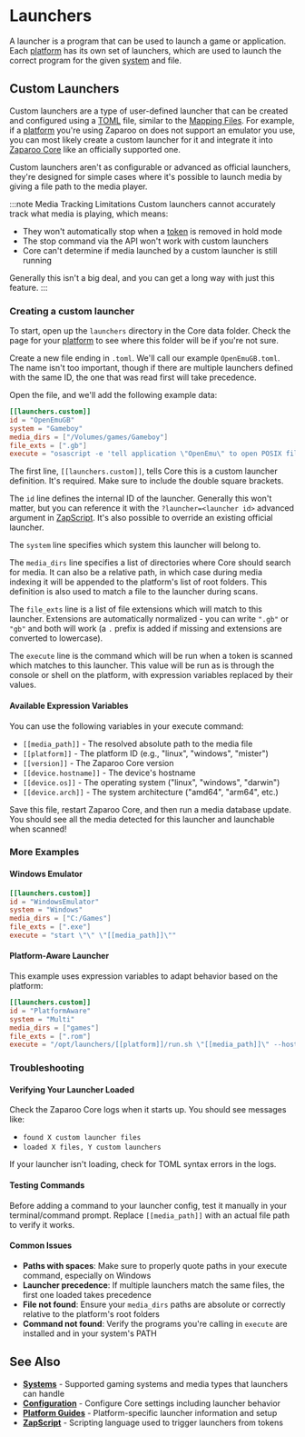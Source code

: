 # Launchers

A launcher is a program that can be used to launch a game or application.
Each [platform](/docs/platforms/) has its own set of launchers, which are used to launch the correct program for the given [system](/docs/core/systems) and file.

## Custom Launchers

Custom launchers are a type of user-defined launcher that can be created and configured using a [TOML](https://toml.io/) file, similar to the [Mapping Files](./mappings.md#mapping-files). For example, if a [platform](/docs/platforms/) you're using Zaparoo on does not support an emulator you use, you can most likely create a custom launcher for it and integrate it into [Zaparoo Core](/docs/core/) like an officially supported one.

Custom launchers aren't as configurable or advanced as official launchers, they're designed for simple cases where it's possible to launch media by giving a file path to the media player.

:::note Media Tracking Limitations
Custom launchers cannot accurately track what media is playing, which means:
- They won't automatically stop when a [token](/docs/tokens/) is removed in hold mode
- The stop command via the API won't work with custom launchers
- Core can't determine if media launched by a custom launcher is still running

Generally this isn't a big deal, and you can get a long way with just this feature.
:::

### Creating a custom launcher

To start, open up the `launchers` directory in the Core data folder. Check the page for your [platform](../platforms/index.md) to see where this folder will be if you're not sure.

Create a new file ending in `.toml`. We'll call our example `OpenEmuGB.toml`. The name isn't too important, though if there are multiple launchers defined with the same ID, the one that was read first will take precedence.

Open the file, and we'll add the following example data:

```toml
[[launchers.custom]]
id = "OpenEmuGB"
system = "Gameboy"
media_dirs = ["/Volumes/games/Gameboy"]
file_exts = [".gb"]
execute = "osascript -e 'tell application \"OpenEmu\" to open POSIX file \"[[media_path]]\"'"
```

The first line, `[[launchers.custom]]`, tells Core this is a custom launcher definition. It's required. Make sure to include the double square brackets.

The `id` line defines the internal ID of the launcher. Generally this won't matter, but you can reference it with the `?launcher=<launcher id>` advanced argument in [ZapScript](../zapscript/index.md). It's also possible to override an existing official launcher.

The `system` line specifies which system this launcher will belong to.

The `media_dirs` line specifies a list of directories where Core should search for media. It can also be a relative path, in which case during media indexing it will be appended to the platform's list of root folders. This definition is also used to match a file to the launcher during scans.

The `file_exts` line is a list of file extensions which will match to this launcher. Extensions are automatically normalized - you can write `".gb"` or `"gb"` and both will work (a `.` prefix is added if missing and extensions are converted to lowercase).

The `execute` line is the command which will be run when a token is scanned which matches to this launcher. This value will be run as is through the console or shell on the platform, with expression variables replaced by their values.

#### Available Expression Variables

You can use the following variables in your execute command:

- `[[media_path]]` - The resolved absolute path to the media file
- `[[platform]]` - The platform ID (e.g., "linux", "windows", "mister")
- `[[version]]` - The Zaparoo Core version
- `[[device.hostname]]` - The device's hostname
- `[[device.os]]` - The operating system ("linux", "windows", "darwin")
- `[[device.arch]]` - The system architecture ("amd64", "arm64", etc.)

Save this file, restart Zaparoo Core, and then run a media database update. You should see all the media detected for this launcher and launchable when scanned!

### More Examples

#### Windows Emulator

```toml
[[launchers.custom]]
id = "WindowsEmulator"
system = "Windows"
media_dirs = ["C:/Games"]
file_exts = [".exe"]
execute = "start \"\" \"[[media_path]]\""
```

#### Platform-Aware Launcher

This example uses expression variables to adapt behavior based on the platform:

```toml
[[launchers.custom]]
id = "PlatformAware"
system = "Multi"
media_dirs = ["games"]
file_exts = [".rom"]
execute = "/opt/launchers/[[platform]]/run.sh \"[[media_path]]\" --host [[device.hostname]]"
```

### Troubleshooting

#### Verifying Your Launcher Loaded

Check the Zaparoo Core logs when it starts up. You should see messages like:
- `found X custom launcher files`
- `loaded X files, Y custom launchers`

If your launcher isn't loading, check for TOML syntax errors in the logs.

#### Testing Commands

Before adding a command to your launcher config, test it manually in your terminal/command prompt. Replace `[[media_path]]` with an actual file path to verify it works.

#### Common Issues

- **Paths with spaces**: Make sure to properly quote paths in your execute command, especially on Windows
- **Launcher precedence**: If multiple launchers match the same files, the first one loaded takes precedence
- **File not found**: Ensure your `media_dirs` paths are absolute or correctly relative to the platform's root folders
- **Command not found**: Verify the programs you're calling in `execute` are installed and in your system's PATH

## See Also

- **[Systems](./systems)** - Supported gaming systems and media types that launchers can handle
- **[Configuration](./config)** - Configure Core settings including launcher behavior
- **[Platform Guides](/docs/platforms/)** - Platform-specific launcher information and setup
- **[ZapScript](/docs/zapscript/)** - Scripting language used to trigger launchers from tokens


